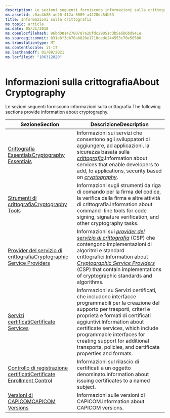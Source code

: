 ```yaml
---
description: Le sezioni seguenti forniscono informazioni sulla crittografia.
ms.assetid: c0ac4b88-ae20-412a-8889-a4228dc54b53
title: Informazioni sulla crittografia
ms.topic: article
ms.date: 05/31/2018
ms.openlocfilehash: 96bd08142780787a20fdc29051c3b5e6b6bd941e
ms.sourcegitcommit: 831e8f3db78ab820e1710cede244553c70e50500
ms.translationtype: MT
ms.contentlocale: it-IT
ms.lasthandoff: 01/08/2021
ms.locfileid: "106312820"
---
```

# <a name="about-cryptography"></a><span data-ttu-id="dd0bc-103">Informazioni sulla crittografia</span><span class="sxs-lookup"><span data-stu-id="dd0bc-103">About Cryptography</span></span>

<span data-ttu-id="dd0bc-104">Le sezioni seguenti forniscono informazioni sulla crittografia.</span><span class="sxs-lookup"><span data-stu-id="dd0bc-104">The following sections provide information about cryptography.</span></span>



| <span data-ttu-id="dd0bc-105">Sezione</span><span class="sxs-lookup"><span data-stu-id="dd0bc-105">Section</span></span>                                                                | <span data-ttu-id="dd0bc-106">Descrizione</span><span class="sxs-lookup"><span data-stu-id="dd0bc-106">Description</span></span>                                                                                                                                                                                                                                   |
|------------------------------------------------------------------------|-----------------------------------------------------------------------------------------------------------------------------------------------------------------------------------------------------------------------------------------------|
| [<span data-ttu-id="dd0bc-107">Crittografia Essentials</span><span class="sxs-lookup"><span data-stu-id="dd0bc-107">Cryptography Essentials</span></span>](cryptography-essentials.md)                 | <span data-ttu-id="dd0bc-108">Informazioni sui servizi che consentono agli sviluppatori di aggiungere, ad applicazioni, la sicurezza basata sulla [*crittografia*](../secgloss/c-gly.md).</span><span class="sxs-lookup"><span data-stu-id="dd0bc-108">Information about services that enable developers to add, to applications, security based on [*cryptography*](../secgloss/c-gly.md).</span></span>                                                          |
| [<span data-ttu-id="dd0bc-109">Strumenti di crittografia</span><span class="sxs-lookup"><span data-stu-id="dd0bc-109">Cryptography Tools</span></span>](cryptography-tools.md)                           | <span data-ttu-id="dd0bc-110">Informazioni sugli strumenti da riga di comando per la firma del codice, la verifica della firma e altre attività di crittografia.</span><span class="sxs-lookup"><span data-stu-id="dd0bc-110">Information about command-line tools for code signing, signature verification, and other cryptography tasks.</span></span>                                                                                                                                  |
| [<span data-ttu-id="dd0bc-111">Provider del servizio di crittografia</span><span class="sxs-lookup"><span data-stu-id="dd0bc-111">Cryptographic Service Providers</span></span>](cryptographic-service-providers.md) | <span data-ttu-id="dd0bc-112">Informazioni sui [*provider del servizio di crittografia*](../secgloss/c-gly.md) (CSP) che contengono implementazioni di algoritmi e standard crittografici.</span><span class="sxs-lookup"><span data-stu-id="dd0bc-112">Information about [*Cryptographic Service Providers*](../secgloss/c-gly.md) (CSP) that contain implementations of cryptographic standards and algorithms.</span></span> |
| [<span data-ttu-id="dd0bc-113">Servizi certificati</span><span class="sxs-lookup"><span data-stu-id="dd0bc-113">Certificate Services</span></span>](certificate-services.md)                       | <span data-ttu-id="dd0bc-114">Informazioni su Servizi certificati, che includono interfacce programmabili per la creazione del supporto per trasporti, criteri e proprietà e formati di certificati aggiuntivi.</span><span class="sxs-lookup"><span data-stu-id="dd0bc-114">Information about certificate services, which include programmable interfaces for creating support for additional transports, policies, and certificate properties and formats.</span></span>                                                               |
| [<span data-ttu-id="dd0bc-115">Controllo di registrazione certificati</span><span class="sxs-lookup"><span data-stu-id="dd0bc-115">Certificate Enrollment Control</span></span>](certificate-enrollment-control.md)   | <span data-ttu-id="dd0bc-116">Informazioni sul rilascio di certificati a un oggetto denominato.</span><span class="sxs-lookup"><span data-stu-id="dd0bc-116">Information about issuing certificates to a named subject.</span></span>                                                                                                                                                                                    |
| [<span data-ttu-id="dd0bc-117">Versioni di CAPICOM</span><span class="sxs-lookup"><span data-stu-id="dd0bc-117">CAPICOM Versions</span></span>](capicom-versions.md)                               | <span data-ttu-id="dd0bc-118">Informazioni sulle versioni di CAPICOM.</span><span class="sxs-lookup"><span data-stu-id="dd0bc-118">Information about CAPICOM versions.</span></span>                                                                                                                                                                                                           |



 

 

 
